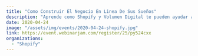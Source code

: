 ```yaml
---
title: "Como Construir El Negocio En Linea De Sus Sueños"
description: "Aprende como Shopify y Volumen Digital te pueden ayudar a construir el negocio en linea que siempre has deseado.. "
date: 2020-04-24
image: "/assets/img/events/2020-04-24-shopify.jpg"
link: https://event.webinarjam.com/register/25/py524cxx
organizations:
  - "Shopify"
---
```

